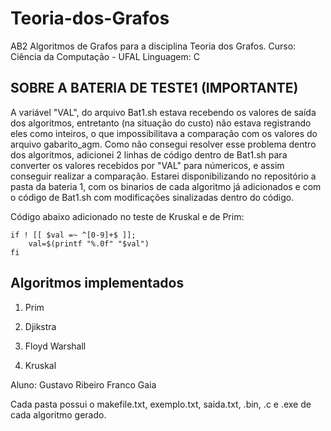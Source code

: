 # Teoria-dos-Grafos
AB2
Algoritmos de Grafos para a disciplina Teoria dos Grafos.
Curso: Ciência da Computação - UFAL
Linguagem: C

## SOBRE A BATERIA DE TESTE1 (IMPORTANTE)

A variável "VAL", do arquivo Bat1.sh estava recebendo os valores de saída dos algoritmos, entretanto (na situação do custo) não estava registrando eles como inteiros, o que impossibilitava a comparação com os valores do arquivo gabarito_agm. 
Como não consegui resolver esse problema dentro dos algoritmos, adicionei 2 linhas de código dentro de Bat1.sh para converter os valores recebidos por "VAL" para númericos, e assim conseguir realizar a comparação. Estarei disponibilizando no repositório a pasta da bateria 1, com os binarios de cada algoritmo já adicionados e com o código de Bat1.sh com modificações sinalizadas dentro do código.

Código abaixo adicionado no teste de Kruskal e de Prim:

	if ! [[ $val =~ ^[0-9]+$ ]];
		val=$(printf "%.0f" "$val")
	fi

## Algoritmos implementados

1. Prim

2. Djikstra

3. Floyd Warshall

4. Kruskal

Aluno: Gustavo Ribeiro Franco Gaia

Cada pasta possui o makefile.txt, exemplo.txt, saida.txt, .bin, .c e .exe de cada algoritmo gerado.


